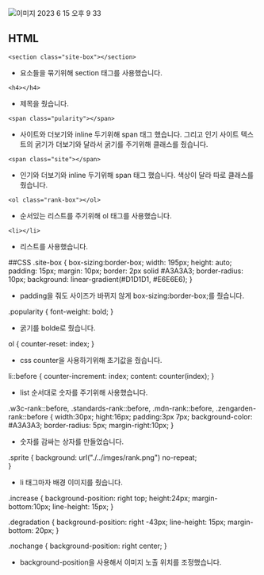![이미지 2023  6  15  오후 9 33](https://github.com/seobinbang7/home-work/assets/45528125/ede90a1e-e4bd-4ed8-9694-341a7cd19a83)


## HTML
``` <section class="site-box"></section> ```
 - 요소들을 묶기위해 section 태그를 사용했습니다.
 
```<h4></h4> ```
  - 제목을 줬습니다.

```<span class="pularity"></span>```
 - 사이트와 더보기와 inline 두기위해 span 태그 했습니다. 그리고 인기 사이트 텍스트의 굵기가 더보기와 달라서 굵기를 주기위해 클래스를 줬습니다.

 ```<span class="site"></span> ```
  - 인기와 더보기와 inline 두기위해 span 태그 했습니다. 색상이 달라 따로 클래스를 줬습니다.

  ```<ol class="rank-box"></ol>```
  - 순서있는 리스트를 주기위해 ol 태그를 사용했습니다.

  ```<li></li> ```
  - 리스트를 사용했습니다.

  ##CSS
  .site-box {
  box-sizing:border-box;
  width: 195px;
  height: auto;
  padding: 15px;
  margin: 10px;
  border: 2px solid #A3A3A3;
  border-radius: 10px;
  background: linear-gradient(#D1D1D1, #E6E6E6);
}
 - padding을 줘도 사이즈가 바뀌지 않게 box-sizing:border-box;를 줬습니다. 

 .popularity {
  font-weight: bold;
}
 - 굵기를 bolde로 줬습니다.

 ol {
  counter-reset: index;
}
 - css counter을 사용하기위해 초기값을 줬습니다.

 li::before {
  counter-increment: index;
  content: counter(index);
}
 - list 순서대로 숫자를 주기위해 사용했습니다.

 .w3c-rank::before,
.standards-rank::before,
.mdn-rank::before,
.zengarden-rank::before {
  width:30px;
  hight:16px;
  padding:3px 7px;
  background-color: #A3A3A3;
  border-radius: 5px;
  margin-right:10px;
}

 - 숫자를 감싸는 상자를 만들었습니다.

 .sprite {
  background: url("./../imges/rank.png") no-repeat;  
}

 - li 태그마자 배경 이미지를 줬습니다.

 .increase {
  background-position: right top;
  height:24px;
  margin-bottom:10px;
  line-height: 15px;
}

.degradation {
  background-position: right -43px;
  line-height: 15px;
  margin-bottom: 20px;
}

.nochange {
  background-position: right center;
}

 - background-position을 사용해서 이미지 노출 위치를 조정했습니다.
